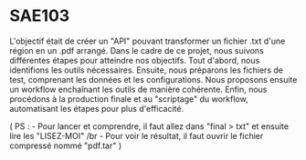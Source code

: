 # SAE103

L'objectif était de créer un "API" pouvant transformer un fichier .txt d'une région en un .pdf arrangé. Dans le cadre de ce projet, nous suivons différentes étapes pour atteindre nos objectifs. Tout d'abord, nous identifions les outils nécessaires. Ensuite, nous préparons les fichiers de test, comprenant les données et les configurations. Nous proposons ensuite un workflow enchaînant les outils de manière cohérente. Enfin, nous procédons à la production finale et au "scriptage" du workflow, automatisant les étapes pour plus d'efficacité.

( PS : - Pour lancer et comprendre, il faut allez dans "final > txt" et ensuite lire les "LISEZ-MOI" 
/br
       - Pour voir le résultat, il faut ouvrir le fichier compressé nommé "pdf.tar" )
